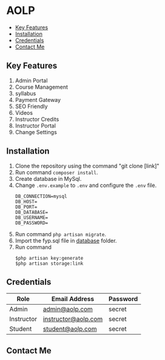 # AOLP

  - [Key Features](#key-features)
  - [Installation](#installation)
  - [Credentials](#credentials)
  - [Contact Me](#contact-me)

## Key Features
    
1. Admin Portal                     
2. Course Management                     
3. syllabus               
4. Payment Gateway                   
5. SEO Friendly                
6.  Videos                 
7.  Instructor Credits                        
8.  Instructor Portal                   
9.  Change Settings                     

## Installation
1. Clone the repository using the command "git clone [link]"
2. Run command `composer install`.
3. Create database in MySql.
4. Change `.env.example` to `.env` and configure the `.env` file.
    ```
    DB_CONNECTION=mysql
    DB_HOST=
    DB_PORT=
    DB_DATABASE=
    DB_USERNAME=
    DB_PASSWORD=
    ```
5. Run command `php artisan migrate`.
6. Import the fyp.sql file in [database](database/sql/fyp.sql) folder.
7. Run command 
    ```
    $php artisan key:generate
    $php artisan storage:link
    ```

## Credentials

|    Role       |        Email Address        |   Password    |
| ------------- | ---------------------  | ------------- |
|    Admin      | admin@aolp.com       |    secret     |
|    Instructor | instructor@aolp.com  |    secret     |
|    Student    | student@aolp.com     |    secret     |

## Contact Me
